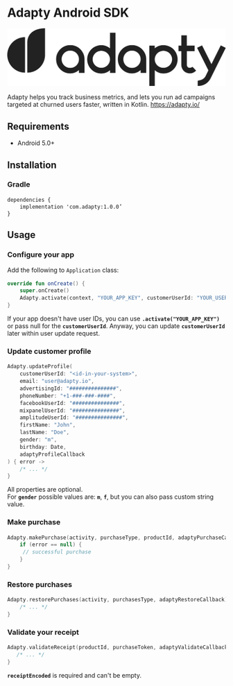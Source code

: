 # Adapty Android SDK

![Adapty: CRM for mobile apps with subscriptions](/adapty.png)

Adapty helps you track business metrics, and lets you run ad campaigns targeted at churned users faster, written in Kotlin. https://adapty.io/

## Requirements

- Android 5.0+

## Installation

### Gradle

```
dependencies {
    implementation 'com.adapty:1.0.0’
}
```

## Usage

### Configure your app

Add the following to `Application` class:

```Kotlin
override fun onCreate() {
    super.onCreate()
    Adapty.activate(сontext, "YOUR_APP_KEY", customerUserId: "YOUR_USER_ID")
}
```
If your app doesn't have user IDs, you can use **`.activate("YOUR_APP_KEY")`** or pass null for the **`customerUserId`**. Anyway, you can update **`customerUserId`** later within user update request.

### Update customer profile

```Kotlin
Adapty.updateProfile(
    customerUserId: "<id-in-your-system>",
    email: "user@adapty.io",
    advertisingId: "###############",
    phoneNumber: "+1-###-###-####",
    facebookUserId: "###############",
    mixpanelUserId: "###############",
    amplitudeUserId: "###############",
    firstName: "John",
    lastName: "Doe",
    gender: "m",
    birthday: Date,
    adaptyProfileCallback
) { error ->
    /* ... */
}
```

All properties are optional.  
For **`gender`** possible values are: **`m`**, **`f`**, but you can also pass custom string value.

### Make purchase

```Kotlin
Adapty.makePurchase(activity, purchaseType, productId, adaptyPurchaseCallback) { purchaseData, error ->
    if (error == null) {
     // successful purchase
    }
}
```

### Restore purchases

```Kotlin
Adapty.restorePurchases(activity, purchasesType, adaptyRestoreCallback) { error ->
    /* ... */
}
```

### Validate your receipt

```Kotlin
Adapty.validateReceipt(productId, purchaseToken, adaptyValidateCallback) { response, error -> {
   /* ... */
}
```

**`receiptEncoded`** is required and can't be empty.

